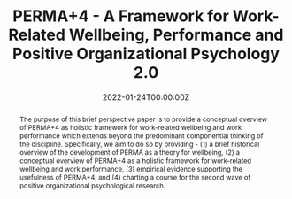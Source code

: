 ---
title: "PERMA+4 - A Framework for Work-Related Wellbeing, Performance and Positive Organizational Psychology 2.0"

# Authors
authors:
- Stewart Donaldson
- Llewellyn van Zyl
- admin

date: "2022-01-24T00:00:00Z"

# Schedule page publish date (NOT publication's date).
publishDate: "2022-01-24T00:00:00Z"

# Publication type.
# Legend: 0 = Uncategorized; 1 = Conference paper; 2 = Journal article;
# 3 = Preprint / Working Paper; 4 = Report; 5 = Book; 6 = Book section;
# 7 = Thesis; 8 = Patent

publication_types: ["2"]

# Publication name and optional abbreviated publication name.
publication: Frontiers in Psychology

tags: ["Featured"]

abstract: The purpose of this brief perspective paper is to provide a conceptual overview of PERMA+4 as holistic framework for work-related wellbeing and work performance which extends beyond the predominant componential thinking of the discipline. Specifically, we aim to do so by providing - (1) a brief historical overview of the development of PERMA as a theory for wellbeing, (2) a conceptual overview of PERMA+4 as a holistic framework for work-related wellbeing and work performance, (3) empirical evidence supporting the usefulness of PERMA+4, and (4) charting a course for the second wave of positive organizational psychological research.


# Display this page in the Featured widget?
featured: true

doi: "https://doi.org/10.3389/fpsyg.2021.817244"
---